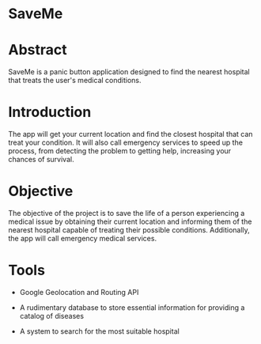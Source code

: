 # SaveMe

# Abstract

SaveMe is a panic button application designed to find the nearest hospital that treats the user's medical conditions.

# Introduction

The app will get your current location and find the closest hospital that can treat your condition. It will also call emergency services to speed up the process, from detecting the problem to getting help, increasing your chances of survival.

# Objective

The objective of the project is to save the life of a person experiencing a medical issue by obtaining their current location and informing them of the nearest hospital capable of treating their possible conditions. Additionally, the app will call emergency medical services.

# Tools

* Google Geolocation and Routing API

* A rudimentary database to store essential information for providing a catalog of diseases

* A system to search for the most suitable hospital
